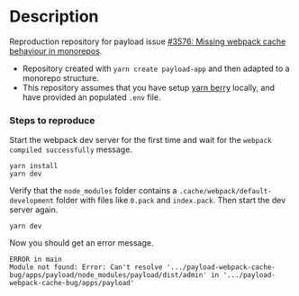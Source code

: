 # Description

Reproduction repository for payload issue [#3576: Missing webpack cache behaviour in monorepos](https://github.com/payloadcms/payload/issues/3756).

- Repository created with `yarn create payload-app` and then adapted to a monorepo structure.
- This repository assumes that you have setup [yarn berry](https://yarnpkg.com/getting-started/install) locally, and have provided an populated `.env` file.

### Steps to reproduce

Start the webpack dev server for the first time and wait for the `webpack compiled successfully` message.

```
yarn install
yarn dev
```

Verify that the `node_modules` folder contains a `.cache/webpack/default-development` folder with files like `0.pack` and `index.pack`. Then start the dev server again.

```
yarn dev
```

Now you should get an error message.

```
ERROR in main
Module not found: Error: Can't resolve '.../payload-webpack-cache-bug/apps/payload/node_modules/payload/dist/admin' in '.../payload-webpack-cache-bug/apps/payload'
```
